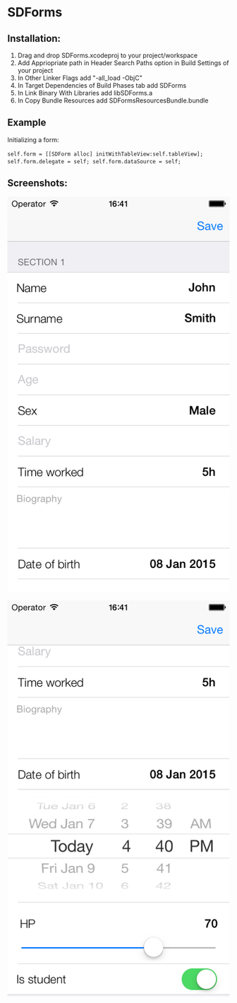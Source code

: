 SDForms
=======

## Installation:
1. Drag and drop SDForms.xcodeproj to your project/workspace
2. Add Appriopriate path in Header Search Paths option in Build Settings of your project
3. In Other Linker Flags add "-all_load -ObjC"
4. In Target Dependencies of Build Phases tab add SDForms
5. In Link Binary With Libraries add libSDForms.a
6. In Copy Bundle Resources add SDFormsResourcesBundle.bundle

## Example

Initializing a form:

`self.form = [[SDForm alloc] initWithTableView:self.tableView];
self.form.delegate = self;
self.form.dataSource = self;`

## Screenshots:
![Screenshot1](images/1.png "")

![Screenshot2](images/2.png "")

